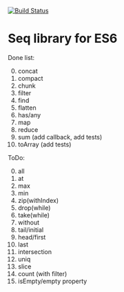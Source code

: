 [![Build Status](https://travis-ci.org/krikus/es6seq.svg?branch=master)](https://travis-ci.org/krikus/es6seq)

# Seq library for ES6

Done list:

0. concat
0. compact
0. chunk
0. filter
0. find
0. flatten
0. has/any
0. map
0. reduce
0. sum (add callback, add tests)
0. toArray (add tests)

ToDo:


0. all
0. at
0. max
0. min
0. zip(withIndex)
0. drop(while)
0. take(while)
0. without
0. tail/initial
0. head/first
0. last
0. intersection
0. uniq
0. slice
0. count (with filter)
0. isEmpty/empty property
